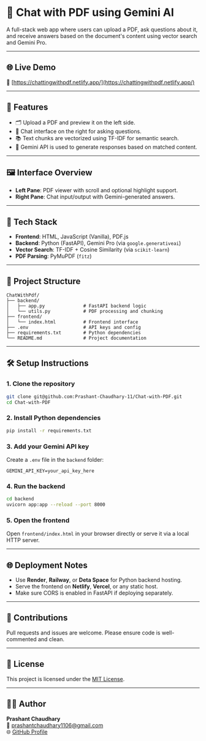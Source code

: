 # 📄 Chat with PDF using Gemini AI

A full-stack web app where users can upload a PDF, ask questions about it, and receive answers based on the document's content using vector search and Gemini Pro.

---

## 🌐 Live Demo

🔗 [https://chattingwithpdf.netlify.app/](https://chattingwithpdf.netlify.app/)

---

## 🔧 Features

- 🗂 Upload a PDF and preview it on the left side.
- 💬 Chat interface on the right for asking questions.
- 📚 Text chunks are vectorized using TF-IDF for semantic search.
- 🤖 Gemini API is used to generate responses based on matched content.

---

## 🖼 Interface Overview

- **Left Pane**: PDF viewer with scroll and optional highlight support.
- **Right Pane**: Chat input/output with Gemini-generated answers.

---

## 🚀 Tech Stack

- **Frontend**: HTML, JavaScript (Vanilla), PDF.js
- **Backend**: Python (FastAPI), Gemini Pro (via `google.generativeai`)
- **Vector Search**: TF-IDF + Cosine Similarity (via `scikit-learn`)
- **PDF Parsing**: PyMuPDF (`fitz`)

---

## 📁 Project Structure

```
ChatWithPdf/
├── backend/
│   ├── app.py              # FastAPI backend logic
│   └── utils.py            # PDF processing and chunking
├── frontend/
│   └── index.html          # Frontend interface
├── .env                    # API keys and config
├── requirements.txt        # Python dependencies
└── README.md               # Project documentation
```

---

## 🛠 Setup Instructions

### 1. Clone the repository
```bash
git clone git@github.com:Prashant-Chaudhary-11/Chat-with-PDF.git
cd Chat-with-PDF
```

### 2. Install Python dependencies
```bash
pip install -r requirements.txt
```

### 3. Add your Gemini API key
Create a `.env` file in the `backend` folder:
```
GEMINI_API_KEY=your_api_key_here
```

### 4. Run the backend
```bash
cd backend
uvicorn app:app --reload --port 8000
```

### 5. Open the frontend
Open `frontend/index.html` in your browser directly or serve it via a local HTTP server.

---

## 🌐 Deployment Notes

- Use **Render**, **Railway**, or **Deta Space** for Python backend hosting.
- Serve the frontend on **Netlify**, **Vercel**, or any static host.
- Make sure CORS is enabled in FastAPI if deploying separately.

---

## 🤝 Contributions

Pull requests and issues are welcome. Please ensure code is well-commented and clean.

---

## 🧠 License

This project is licensed under the [MIT License](LICENSE).

---

## 🙋‍♂️ Author

**Prashant Chaudhary**  
📧 [prashantchaudhary1106@gmail.com](mailto:prashantchaudhary1106@gmail.com)  
🌐 [GitHub Profile](https://github.com/Prashant-Chaudhary-11)
